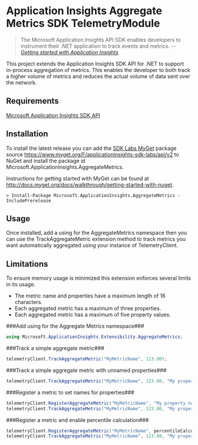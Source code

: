 # Application Insights Aggregate Metrics SDK TelemetryModule #

>The Microsoft Application Insights API SDK enables developers to instrument their .NET application to track events and metrics.
> -- <cite>[Getting started with Application Insights](http://azure.microsoft.com/en-us/documentation/articles/app-insights-start-monitoring-app-health-usage/)</cite>

This project extends the Application Insights SDK API for .NET to support in-process aggregation of metrics. This enables the developer to both track a higher volume of metrics and reduces the actual volume of data sent over the network.


## Requirements ##

[Microsoft Application Insights SDK API](http://www.nuget.org/packages/Microsoft.ApplicationInsights/)

## Installation ##

To install the latest release you can add the [SDK Labs MyGet](https://www.myget.org/gallery/applicationinsights-sdk-labs) package source https://www.myget.org/F/applicationinsights-sdk-labs/api/v2 to NuGet and install the package id Microsoft.ApplicationInsights.AggregateMetrics.

Instructions for getting started with MyGet can be found at http://docs.myget.org/docs/walkthrough/getting-started-with-nuget.

```
> Install-Package Microsoft.ApplicationInsights.AggregateMetrics -IncludePrerelease
```

## Usage ##

Once installed, add a using for the AggregateMetrics namespace then you can use the TrackAggregateMetric extension method to track metrics you want automatically aggregated using your instance of TelemetryClient.

## Limitations ##

To ensure memory usage is minimized this extension enforces several limits in its usage.

- The metric name and properties have a maximum length of 16 characters.
- Each aggregated metric has a maximum of three properties.
- Each aggregated metric has a maximum of five property values.

###Add using for the Aggregate Metrics namespace###
```C#
using Microsoft.ApplicationInsights.Extensibility.AggregateMetrics;
```

###Track a simple aggregate metric###
```C#
telemetryClient.TrackAggregateMetric("MyMetricName", 123.00);
```

###Track a simple aggregate metric with unnamed properties###
```C#
telemetryClient.TrackAggregateMetric("MyMetricName", 123.00, "My property");
```

###Register a metric to set names for properties###
```C#
telemetryClient.RegisterAggregateMetric("MyMetricName", "My property name");
telemetryClient.TrackAggregateMetric("MyMetricName", 123.00, "My property val");
```

###Register a metric and enable percentile calculation###
```C#
telemetryClient.RegisterAggregateMetric("MyMetricName", percentileCalculation: PercentileCalculation.OrderByLargest);
telemetryClient.TrackAggregateMetric("MyMetricName", 123.00, "My property val");
```